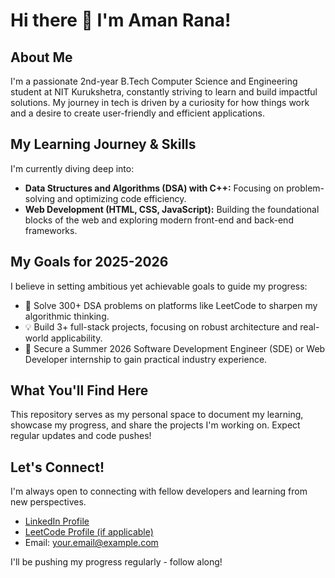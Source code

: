 # Hi there 👋 I'm Aman Rana!

## About Me
I'm a passionate 2nd-year B.Tech Computer Science and Engineering student at NIT Kurukshetra, constantly striving to learn and build impactful solutions. My journey in tech is driven by a curiosity for how things work and a desire to create user-friendly and efficient applications.

## My Learning Journey & Skills
I'm currently diving deep into:
* **Data Structures and Algorithms (DSA) with C++:** Focusing on problem-solving and optimizing code efficiency.
* **Web Development (HTML, CSS, JavaScript):** Building the foundational blocks of the web and exploring modern front-end and back-end frameworks. 

## My Goals for 2025-2026
I believe in setting ambitious yet achievable goals to guide my progress:
* 🚀 Solve 300+ DSA problems on platforms like LeetCode to sharpen my algorithmic thinking.
* 💡 Build 3+ full-stack projects, focusing on robust architecture and real-world applicability.
* 💼 Secure a Summer 2026 Software Development Engineer (SDE) or Web Developer internship to gain practical industry experience.

## What You'll Find Here
This repository serves as my personal space to document my learning, showcase my progress, and share the projects I'm working on. Expect regular updates and code pushes!

## Let's Connect!
I'm always open to connecting with fellow developers and learning from new perspectives.
* [LinkedIn Profile](YourLinkedInURL)
* [LeetCode Profile (if applicable)](YourLeetCodeURL)
* Email: your.email@example.com

I'll be pushing my progress regularly - follow along!
